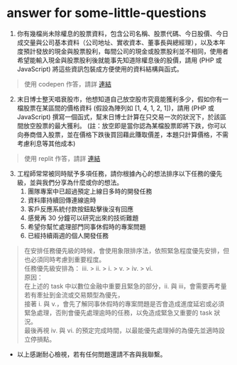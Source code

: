 #  answer for some-little-questions

1. 你有幾檔尚未除權息的股票資料，包含公司名稱、股票代碼、今日股價、今日成交量與公司基本資料（公司地址、實收資本、董事長與總經理），以及本年度預計發放的現金與股票股利，每間公司的現金或股票股利並不相同，使用者希望能輸入現金與股票股利後就能事先知道除權息後的股價，請用 (PHP 或 JavaScript) 將這些資訊包裝成方便使用的資料結構與函式。

> 使用 codepen 作答，請詳 [連結](https://codepen.io/Bobo624/pen/LYjvXGq?editors=1111)

2. 末日博士整天唱衰股市，他想知道自己放空股市究竟能獲利多少，假如你有一檔股票在某區間的價格資料 (假設為陣列如 [1, 4, 1, 2, 1])，請用 (PHP 或 JavaScript) 撰寫一個函式，幫末日博士計算在只交易一次的狀況下，於該區間放空股票的最大獲利。
(註：放空即是當你認為某檔股票即將下跌，你可以向券商借入股票，並在價格下跌後買回藉此賺取價差，本題只計算價格，不需考慮利息等其他成本)

> 使用 replit 作答，請詳 [連結](https://replit.com/@BoboLin/Gu-Gan-Q2#index.js)

3. 工程師常常被同時賦予多項任務，請你根據內心的想法排序以下任務的優先級，並與我們分享為什麼或你的想法。
    1. 團隊專案中已超過預定上線日多時的開發任務
    2. 資料庫持續回傳連線逾時
    3. 客戶反應系統付款按鈕點擊後沒有回應
    4. 感覺再 30 分鐘可以研究出來的技術難題
    5. 希望你幫忙處理部門同事休假時的專案問題
    6. 已經持續兩週的個人開發任務
	
> 在安排任務優先級的時候，會使用象限排序法，依照緊急程度優先安排，但也必須同時考慮到重要程度。  
任務優先級安排為： iii. > ii. > i. > v. > iv. > vi.  
原因：  
在上述的 task 中以數位金融中重要且緊急的部分，ii. 與 iii，會需要再考量若有牽扯到金流或交易類型為優先，  
接著 i. 與 v.，會先了解同事休假時的專案問題是否會造成進度延宕或必須緊急處理，否則會優先處理逾時的任務，以免造成緊急又重要的 task 狀況。  
最後再視 iv. 與 vi. 的預定完成時間，以最能優先處理掉的為優先並適時設立停損點。  

- 以上感謝耐心檢視，若有任何問題還請不吝與我聯繫。
